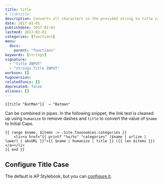 ```yaml
---
title: title
# linktitle:
description: Converts all characters in the provided string to title case.
date: 2017-02-01
publishdate: 2017-02-01
lastmod: 2017-02-01
categories: [functions]
menu:
  docs:
    parent: "functions"
keywords: [strings]
signature:
  - "title INPUT"
  - "strings.Title INPUT"
workson: []
hugoversion:
relatedfuncs: []
deprecated: false
aliases: []
---
```



```
{{title "BatMan"}}` → "Batman"
```

Can be combined in pipes. In the following snippet, the link text is cleaned up using `humanize` to remove dashes and `title` to convert the value of `$name` to Initial Caps.

```
{{ range $name, $items := .Site.Taxonomies.categories }}
    <li><a href="{{ printf "%s/%s" "categories" ($name | urlize | lower) | absURL }}">{{ $name | humanize | title }} ({{ len $items }})</a></li>
{{ end }}
```

## Configure Title Case

The default is AP Stylebook, but you can [configure it](/getting-started/configuration/#configure-title-case).
